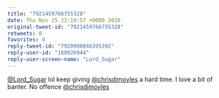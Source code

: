 ```yaml
---
title: "7921459766755328"
date: Thu Nov 25 22:19:57 +0000 2010
original-tweet-id: "7921459766755328"
retweets: 0
favorites: 0
reply-tweet-id: "7920900846395392"
reply-user-id: "160926944"
reply-user-screen-name: "Lord_Sugar"
---
```

<a href="https://twitter.com/Lord_Sugar">@Lord_Sugar</a> lol keep giving <a href="https://twitter.com/chrisdjmoyles">@chrisdjmoyles</a> a hard time. I love a bit of banter. No offence <a href="https://twitter.com/chrisdjmoyles">@chrisdjmoyles</a>
